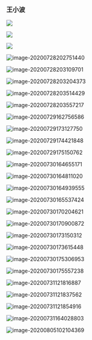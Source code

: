 ### 王小波

![](https://github.com/zyl-fun/pic/blob/master/%E4%BC%81%E4%B8%9A%E5%BE%AE%E4%BF%A1%E6%88%AA%E5%9B%BE_20200724142823.png?raw=true)

![](https://github.com/zyl-fun/pic/blob/master/%E4%BC%81%E4%B8%9A%E5%BE%AE%E4%BF%A1%E6%88%AA%E5%9B%BE_20200724144437.png?raw=true)

![](https://github.com/zyl-fun/pic/blob/master/%E4%BC%81%E4%B8%9A%E5%BE%AE%E4%BF%A1%E6%88%AA%E5%9B%BE_20200724152500.png?raw=true)

![image-20200728202751440](%E5%9B%BE%E7%89%87/image-20200728202751440.png)

![image-20200728203109701](%E5%9B%BE%E7%89%87/image-20200728203109701.png)

![image-20200728203204373](%E5%9B%BE%E7%89%87/image-20200728203204373.png)



![image-20200728203514429](%E5%9B%BE%E7%89%87/image-20200728203514429.png)



![image-20200728203557217](%E5%9B%BE%E7%89%87/image-20200728203557217.png)

![image-20200729162756586](%E5%9B%BE%E7%89%87/image-20200729162756586.png)



![image-20200729173127750](%E5%9B%BE%E7%89%87/image-20200729173127750.png)



![image-20200729174421848](%E5%9B%BE%E7%89%87/image-20200729174421848.png)



![image-20200729175150762](%E5%9B%BE%E7%89%87/image-20200729175150762.png)

![image-20200730164655171](%E5%9B%BE%E7%89%87/image-20200730164655171.png)



![image-20200730164811020](%E5%9B%BE%E7%89%87/image-20200730164811020.png)





![image-20200730164939555](%E5%9B%BE%E7%89%87/image-20200730164939555.png)



![image-20200730165537424](%E5%9B%BE%E7%89%87/image-20200730165537424.png)





![image-20200730170204621](%E5%9B%BE%E7%89%87/image-20200730170204621.png)



![image-20200730170900872](%E5%9B%BE%E7%89%87/image-20200730170900872.png)



![image-20200730173150312](%E5%9B%BE%E7%89%87/image-20200730173150312.png)





![image-20200730173615448](%E5%9B%BE%E7%89%87/image-20200730173615448.png)



![image-20200730175306953](%E5%9B%BE%E7%89%87/image-20200730175306953.png)



![image-20200730175557238](%E5%9B%BE%E7%89%87/image-20200730175557238.png)



![image-20200731121816887](%E5%9B%BE%E7%89%87/image-20200731121816887.png)



![image-20200731121837562](%E5%9B%BE%E7%89%87/image-20200731121837562.png)



![image-20200731121854916](%E5%9B%BE%E7%89%87/image-20200731121854916.png)



![image-20200731164028803](%E5%9B%BE%E7%89%87/image-20200731164028803.png)

![image-20200805102104369](%E5%9B%BE%E7%89%87/image-20200805102104369.png)



